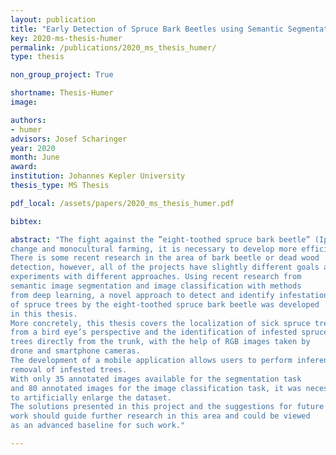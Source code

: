 ```yaml
---
layout: publication
title: "Early Detection of Spruce Bark Beetles using Semantic Segmentation and Image Classification"
key: 2020-ms-thesis-humer
permalink: /publications/2020_ms_thesis_humer/
type: thesis 

non_group_project: True

shortname: Thesis-Humer
image: 

authors: 
- humer
advisors: Josef Scharinger
year: 2020
month: June
award: 
institution: Johannes Kepler University
thesis_type: MS Thesis

pdf_local: /assets/papers/2020_ms_thesis_humer.pdf

bibtex:

abstract: "The fight against the ”eight-toothed spruce bark beetle” (Ips Typographus) is a crucial task in forest management. Since the conditions for spruce bark beetles are becoming better due to climate
change and monocultural farming, it is necessary to develop more efficient techniques to fight their spreading.
There is some recent research in the area of bark beetle or dead wood
detection, however, all of the projects have slightly different goals and
experiments with different approaches. Using recent research from
semantic image segmentation and image classification with methods
from deep learning, a novel approach to detect and identify infestation
of spruce trees by the eight-toothed spruce bark beetle was developed
in this thesis.
More concretely, this thesis covers the localization of sick spruce trees
from a bird eye’s perspective and the identification of infested spruce
trees directly from the trunk, with the help of RGB images taken by
drone and smartphone cameras.
The development of a mobile application allows users to perform inference in real-time and therefore leads to a more efficient and fast
removal of infested trees.
With only 35 annotated images available for the segmentation task
and 80 annotated images for the image classification task, it was necessary to use techniques like transfer learning or data augmentation
to artificially enlarge the dataset.
The solutions presented in this project and the suggestions for future
work should guide further research in this area and could be viewed
as an advanced baseline for such work."

---
```


